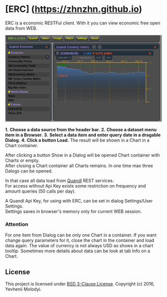 # [ERC] (https://zhnzhn.github.io)
ERC is a economic RESTFul client.
With it you can view economic free open data from WEB.

![alt text](screenshots/currency.png?raw=true "Currency History")

**1.** **Choose a data source from the header bar.**
**2.** **Choose a dataset menu item in a Browser.** 
**3.** **Select a data item and enter query date in a dragable Dialog.** 
**4.** **Click a button Load.** 
The result will be shown in a Chart in a Chart container.  

After clicking a button Show in a Dialog will be opened Chart container with Charts or empty.   
After closing a Chart container all Charts remains. In one time max three Dalogs can be opened.

In that case all data load from [Quandl](https://www.quandl.com) REST services.   
For access without Api Key exists some restriction on frequency and amount queries (50 calls per day).

A Quandl Api Key, for using with ERC, can be set in dialog Settings/User Settings.  
Settings saves in browser's memory only for current WEB session.

### Attention
For one item from Dialog can be only one Chart in a container. 
If you want change query parameters for it, close the chart in the container and load data again.
The value of currency is not always USD as shows in a chart tooltip.
Sometimes more details about data can be look at tab Info on a Chart.

## License
This project is licensed under [BSD 3-Clause License](http://opensource.org/licenses/BSD-3-Clause). Copyright (c) 2016, Yevhenii Molodyi.





